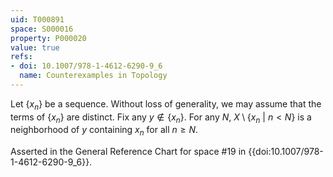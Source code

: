 ```yaml
---
uid: T000891
space: S000016
property: P000020
value: true
refs:
- doi: 10.1007/978-1-4612-6290-9_6
  name: Counterexamples in Topology
---
```


Let $\{x_n\}$ be a sequence. Without loss of generality, we may assume that the terms of $\{x_n\}$ are distinct. Fix any $y \not\in \{x_n\}$. For any $N$, $X \setminus \{x_n\ |\ n < N\}$ is a neighborhood of $y$ containing $x_n$ for all $n \geq N$.

Asserted in the General Reference Chart for space #19 in
{{doi:10.1007/978-1-4612-6290-9_6}}.
